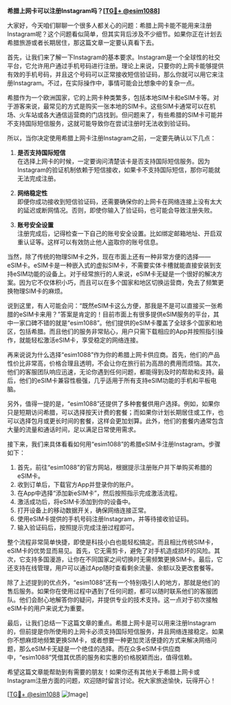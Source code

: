 **希腊上网卡可以注册Instagram吗？[[TG💪+ @esim1088](https://t.me/s/esim1088)]**

大家好，今天咱们聊聊一个很多人都关心的问题：希腊上网卡能不能用来注册Instagram呢？这个问题看似简单，但其实背后涉及不少细节。如果你正在计划去希腊旅游或者长期居住，那这篇文章一定要认真看下去。

首先，让我们来了解一下Instagram的基本要求。Instagram是一个全球性的社交平台，它允许用户通过手机号码进行注册。理论上来说，只要你的上网卡能够提供有效的手机号码，并且这个号码可以正常接收短信验证码，那么你就可以用它来注册Instagram。不过，在实际操作中，事情可能会比想象中的复杂一点。

希腊作为一个欧洲国家，它的上网卡种类繁多，包括本地SIM卡和eSIM卡等。对于游客来说，最常见的方式是购买一张本地的SIM卡。这些SIM卡通常可以在机场、火车站或各大通信运营商的门店找到。但问题来了，有些希腊的SIM卡可能并不支持国际短信服务，这就可能导致你在尝试注册时无法收到验证码。

所以，当你决定使用希腊上网卡注册Instagram之前，一定要先确认以下几点：

1. **是否支持国际短信**  
   在选择上网卡的时候，一定要询问清楚该卡是否支持国际短信服务。因为Instagram的验证机制依赖于短信接收，如果卡不支持国际短信，那你可能就无法完成注册。

2. **网络稳定性**  
   即便你成功接收到短信验证码，还需要确保你的上网卡在网络连接上没有太大的延迟或断网情况。否则，即使你输入了验证码，也可能会导致注册失败。

3. **账号安全设置**  
   注册完成后，记得检查一下自己的账号安全设置。比如绑定邮箱地址、开启双重认证等。这样可以有效防止他人盗取你的账号信息。

当然，除了传统的物理SIM卡之外，现在市面上还有一种非常方便的选择——eSIM卡。eSIM卡是一种嵌入式的虚拟SIM卡，不需要实体卡槽就能直接安装到支持eSIM功能的设备上。对于经常旅行的人来说，eSIM卡无疑是一个很好的解决方案。因为它不仅体积小巧，而且可以在多个国家和地区切换运营商，免去了频繁更换物理SIM卡的麻烦。

说到这里，有人可能会问：“既然eSIM卡这么方便，那我是不是可以直接买一张希腊的eSIM卡来用？”答案是肯定的！目前市面上有很多提供eSIM服务的平台，其中一家口碑不错的就是“esim1088”。他们提供的eSIM卡覆盖了全球多个国家和地区，包括希腊。而且他们的服务非常贴心，用户只需下载相应的App并按照指引操作，就能轻松激活eSIM卡，享受稳定的网络连接。

再来说说为什么选择“esim1088”作为你的希腊上网卡供应商。首先，他们的产品性价比非常高，价格合理且透明，不会让你在旅行前为高昂的费用而烦恼。其次，他们的客服团队响应迅速，无论你遇到任何问题，都能得到及时的帮助和支持。最后，他们的eSIM卡兼容性极强，几乎适用于所有支持eSIM功能的手机和平板电脑。

另外，值得一提的是，“esim1088”还提供了多种套餐供用户选择。例如，如果你只是短期访问希腊，可以选择按天计费的套餐；而如果你计划长期居住或工作，也可以选择包月或更长时间的套餐，这样会更加划算。此外，他们的套餐内通常包含大量的流量和通话时间，足以满足日常使用需求。

接下来，我们来具体看看如何用“esim1088”的希腊eSIM卡注册Instagram。步骤如下：

1. 首先，前往“esim1088”的官方网站，根据提示注册账户并下单购买希腊的eSIM卡。
2. 收到订单后，下载官方App并登录你的账户。
3. 在App中选择“添加新eSIM卡”，然后按照指示完成激活流程。
4. 激活成功后，将eSIM卡添加到你的设备中。
5. 打开设备上的移动数据开关，确保网络连接正常。
6. 使用eSIM卡提供的手机号码注册Instagram，并等待接收验证码。
7. 输入验证码后，按照提示完成注册过程即可。

整个流程非常简单快捷，即使是科技小白也能轻松搞定。而且相比传统SIM卡，eSIM卡的优势显而易见。首先，它无需剪卡，避免了对手机造成损坏的风险。其次，它支持多国漫游，让你在不同国家之间切换时无需频繁更换SIM卡。最后，它还支持在线管理，用户可以通过App随时查看剩余流量、余额以及更改套餐等。

除了上述提到的优点外，“esim1088”还有一个特别吸引人的地方，那就是他们的售后服务。如果你在使用过程中遇到了任何问题，都可以随时联系他们的客服团队。他们会耐心地解答你的疑问，并提供专业的技术支持。这一点对于初次接触eSIM卡的用户来说尤为重要。

最后，让我们总结一下这篇文章的重点。希腊上网卡是可以用来注册Instagram的，但前提是你所使用的上网卡必须支持国际短信服务，并且网络连接稳定。如果你不想麻烦地频繁更换SIM卡，或者想要一种更加灵活便捷的方式来解决网络问题，那么eSIM卡无疑是一个绝佳的选择。而在众多eSIM卡供应商中，“esim1088”凭借其优质的服务和实惠的价格脱颖而出，值得信赖。

希望这篇文章能帮助到有需要的朋友！如果你还有其他关于希腊上网卡或Instagram注册方面的问题，欢迎随时留言讨论。祝大家旅途愉快，玩得开心！

[[TG💪+ @esim1088](https://t.me/s/esim1088) ![Image](https://i.postimg.cc/4NQfJmqS/Snipaste-2025-05-13-00-14-12.png)]